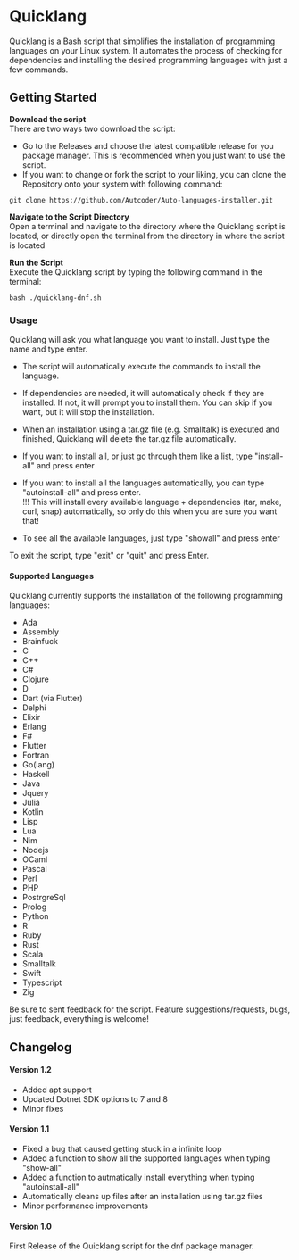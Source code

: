
# Quicklang

  

Quicklang is a Bash script that simplifies the installation of programming languages on your Linux system. It automates the process of checking for dependencies and installing the desired programming languages with just a few commands.

## Getting Started

**Download the script**\
There are two ways two download the script:
+ Go to the Releases and choose the latest compatible release for you package manager. This is recommended when you just want to use the script.
+ If you want to change or fork the script to your liking, you can clone the Repository onto your system with following command:
```
git clone https://github.com/Autcoder/Auto-languages-installer.git
```


**Navigate to the Script Directory**\
Open a terminal and navigate to the directory where the Quicklang script is located, or directly open the terminal from the directory in where the script is located


**Run the Script**\
Execute the Quicklang script by typing the following command in the terminal:

```
bash ./quicklang-dnf.sh
```

### Usage

Quicklang will ask you what language you want to install. Just type the name and type enter.

+ The script will automatically execute the commands to install the language.

+ If dependencies are needed, it will automatically check if they are installed. If not, it will prompt you to install them. You can skip if you want, but it will stop the installation.

+ When an installation using a tar.gz file (e.g. Smalltalk) is executed and finished, Quicklang will delete the tar.gz file automatically.

+ If you want to install all, or just go through them like a list, type "install-all" and press enter

+ If you want to install all the languages automatically, you can type "autoinstall-all" and press enter.\
  !!! This will install every available language + dependencies (tar, make, curl, snap) automatically, so only do this when you are sure you want that!

+ To see all the available languages, just  type "showall" and press enter



To exit the script, type "exit" or "quit" and press Enter.

#### Supported Languages

Quicklang currently supports the installation of the following programming languages:
- Ada
- Assembly
- Brainfuck
- C
- C++
- C#
- Clojure
- D
- Dart (via Flutter)
- Delphi
- Elixir
- Erlang
- F#
- Flutter
- Fortran
- Go(lang)
- Haskell
- Java
- Jquery
- Julia
- Kotlin
- Lisp
- Lua
- Nim
- Nodejs
- OCaml
- Pascal
- Perl
- PHP
- PostrgreSql
- Prolog
- Python
- R
- Ruby
- Rust
- Scala
- Smalltalk
- Swift
- Typescript
- Zig

Be sure to sent feedback for the script. Feature suggestions/requests, bugs, just feedback, everything is welcome!


## Changelog
#### Version 1.2
- Added apt support
- Updated Dotnet SDK options to 7 and 8
- Minor fixes

#### Version 1.1
- Fixed a bug that caused getting stuck in a infinite loop
- Added a function to show all the supported languages when typing "show-all"
- Added a function to autmatically install everything when typing "autoinstall-all"
- Automatically cleans up files after an installation using tar.gz files
- Minor performance improvements

#### Version 1.0

First Release of the Quicklang script for the dnf package manager.

